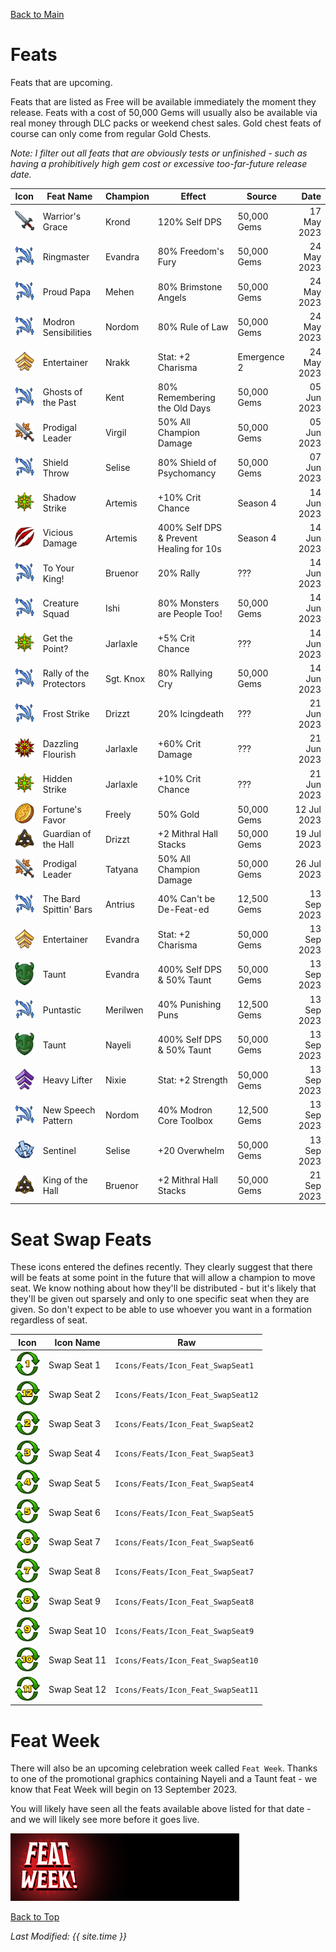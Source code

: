 [Back to Main](index.md)

# Feats

Feats that are upcoming.

Feats that are listed as Free will be available immediately the moment they release. Feats with a cost of 50,000 Gems will usually also be available via real money through DLC packs or weekend chest sales. Gold chest feats of course can only come from regular Gold Chests.

*Note: I filter out all feats that are obviously tests or unfinished - such as having a prohibitively high gem cost or excessive too-far-future release date.*

| Icon | Feat Name | Champion | Effect | Source | Date |
|---|---|---|---|---|--:|
| ![Warrior's Grace Icon](images/featicons/selfdps.png) | Warrior's Grace | Krond | 120% Self DPS | 50,000 Gems | 17 May 2023 |
| ![Ringmaster Icon](images/featicons/upgradefa.png) | Ringmaster | Evandra | 80% Freedom's Fury | 50,000 Gems | 24 May 2023 |
| ![Proud Papa Icon](images/featicons/upgradefa.png) | Proud Papa | Mehen | 80% Brimstone Angels | 50,000 Gems | 24 May 2023 |
| ![Modron Sensibilities Icon](images/featicons/upgradefa.png) | Modron Sensibilities | Nordom | 80% Rule of Law | 50,000 Gems | 24 May 2023 |
| ![Entertainer Icon](images/featicons/attributeboostx2.png) | Entertainer | Nrakk | Stat: +2 Charisma | Emergence 2 | 24 May 2023 |
| ![Ghosts of the Past Icon](images/featicons/upgradefa.png) | Ghosts of the Past | Kent | 80% Remembering the Old Days | 50,000 Gems | 05 Jun 2023 |
| ![Prodigal Leader Icon](images/featicons/globaldps.png) | Prodigal Leader | Virgil | 50% All Champion Damage | 50,000 Gems | 05 Jun 2023 |
| ![Shield Throw Icon](images/featicons/upgradefa.png) | Shield Throw | Selise | 80% Shield of Psychomancy | 50,000 Gems | 07 Jun 2023 |
| ![Shadow Strike Icon](images/featicons/critchanceincrease.png) | Shadow Strike | Artemis | +10% Crit Chance | Season 4 | 14 Jun 2023 |
| ![Vicious Damage Icon](images/featicons/viciousdamage.png) | Vicious Damage | Artemis | 400% Self DPS & Prevent Healing for 10s | Season 4 | 14 Jun 2023 |
| ![To Your King! Icon](images/featicons/upgradefa.png) | To Your King! | Bruenor | 20% Rally | ??? | 14 Jun 2023 |
| ![Creature Squad Icon](images/featicons/upgradefa.png) | Creature Squad | Ishi | 80% Monsters are People Too! | 50,000 Gems | 14 Jun 2023 |
| ![Get the Point? Icon](images/featicons/critchanceincrease.png) | Get the Point? | Jarlaxle | +5% Crit Chance | ??? | 14 Jun 2023 |
| ![Rally of the Protectors Icon](images/featicons/upgradefa.png) | Rally of the Protectors | Sgt. Knox | 80% Rallying Cry | 50,000 Gems | 14 Jun 2023 |
| ![Frost Strike Icon](images/featicons/upgradefa.png) | Frost Strike | Drizzt | 20% Icingdeath | ??? | 21 Jun 2023 |
| ![Dazzling Flourish Icon](images/featicons/critdamageincrease.png) | Dazzling Flourish | Jarlaxle | +60% Crit Damage | ??? | 21 Jun 2023 |
| ![Hidden Strike Icon](images/featicons/critchanceincrease.png) | Hidden Strike | Jarlaxle | +10% Crit Chance | ??? | 21 Jun 2023 |
| ![Fortune's Favor Icon](images/featicons/goldfind.png) | Fortune's Favor | Freely | 50% Gold | 50,000 Gems | 12 Jul 2023 |
| ![Guardian of the Hall Icon](images/featicons/mithralhallstackbonus.png) | Guardian of the Hall | Drizzt | +2 Mithral Hall Stacks | 50,000 Gems | 19 Jul 2023 |
| ![Prodigal Leader Icon](images/featicons/globaldps.png) | Prodigal Leader | Tatyana | 50% All Champion Damage | 50,000 Gems | 26 Jul 2023 |
| ![The Bard Spittin' Bars Icon](images/featicons/upgradefa.png) | The Bard Spittin' Bars | Antrius | 40% Can't be De-Feat-ed | 12,500 Gems | 13 Sep 2023 |
| ![Entertainer Icon](images/featicons/attributeboostx2.png) | Entertainer | Evandra | Stat: +2 Charisma | 50,000 Gems | 13 Sep 2023 |
| ![Taunt Icon](images/featicons/taunt.png) | Taunt | Evandra | 400% Self DPS & 50% Taunt | 50,000 Gems | 13 Sep 2023 |
| ![Puntastic Icon](images/featicons/upgradefa.png) | Puntastic | Merilwen | 40% Punishing Puns | 12,500 Gems | 13 Sep 2023 |
| ![Taunt Icon](images/featicons/taunt.png) | Taunt | Nayeli | 400% Self DPS & 50% Taunt | 50,000 Gems | 13 Sep 2023 |
| ![Heavy Lifter Icon](images/featicons/attributeboost.png) | Heavy Lifter | Nixie | Stat: +2 Strength | 50,000 Gems | 13 Sep 2023 |
| ![New Speech Pattern Icon](images/featicons/upgradefa.png) | New Speech Pattern | Nordom | 40% Modron Core Toolbox | 12,500 Gems | 13 Sep 2023 |
| ![Sentinel Icon](images/featicons/overhelm.png) | Sentinel | Selise | +20 Overwhelm | 50,000 Gems | 13 Sep 2023 |
| ![King of the Hall Icon](images/featicons/mithralhallstackbonus.png) | King of the Hall | Bruenor | +2 Mithral Hall Stacks | 50,000 Gems | 21 Sep 2023 |

# Seat Swap Feats

These icons entered the defines recently. They clearly suggest that there will be feats at some point in the future that will allow a champion to move seat. We know nothing about how they'll be distributed - but it's likely that they'll be given out sparsely and only to one specific seat when they are given. So don't expect to be able to use whoever you want in a formation regardless of seat.

| Icon | Icon Name | Raw |
|---|---|---|
| ![Swap Seat 1 Icon](images/featicons/swapseat1.png) | Swap Seat 1 | `Icons/Feats/Icon_Feat_SwapSeat1` |
| ![Swap Seat 2 Icon](images/featicons/swapseat12.png) | Swap Seat 2 | `Icons/Feats/Icon_Feat_SwapSeat12` |
| ![Swap Seat 3 Icon](images/featicons/swapseat2.png) | Swap Seat 3 | `Icons/Feats/Icon_Feat_SwapSeat2` |
| ![Swap Seat 4 Icon](images/featicons/swapseat3.png) | Swap Seat 4 | `Icons/Feats/Icon_Feat_SwapSeat3` |
| ![Swap Seat 5 Icon](images/featicons/swapseat4.png) | Swap Seat 5 | `Icons/Feats/Icon_Feat_SwapSeat4` |
| ![Swap Seat 6 Icon](images/featicons/swapseat5.png) | Swap Seat 6 | `Icons/Feats/Icon_Feat_SwapSeat5` |
| ![Swap Seat 7 Icon](images/featicons/swapseat6.png) | Swap Seat 7 | `Icons/Feats/Icon_Feat_SwapSeat6` |
| ![Swap Seat 8 Icon](images/featicons/swapseat7.png) | Swap Seat 8 | `Icons/Feats/Icon_Feat_SwapSeat7` |
| ![Swap Seat 9 Icon](images/featicons/swapseat8.png) | Swap Seat 9 | `Icons/Feats/Icon_Feat_SwapSeat8` |
| ![Swap Seat 10 Icon](images/featicons/swapseat9.png) | Swap Seat 10 | `Icons/Feats/Icon_Feat_SwapSeat9` |
| ![Swap Seat 11 Icon](images/featicons/swapseat10.png) | Swap Seat 11 | `Icons/Feats/Icon_Feat_SwapSeat10` |
| ![Swap Seat 12 Icon](images/featicons/swapseat11.png) | Swap Seat 12 | `Icons/Feats/Icon_Feat_SwapSeat11` |

# Feat Week

There will also be an upcoming celebration week called `Feat Week`. Thanks to one of the promotional graphics containing Nayeli and a Taunt feat - we know that Feat Week will begin on 13 September 2023.

You will likely have seen all the feats available above listed for that date - and we will likely see more before it goes live.

![Feat Week Banner](images/featweek.png)

[Back to Top](#top)

*Last Modified: {{ site.time }}*